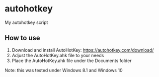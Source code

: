 # autohotkey
My autohotkey script

How to use
----------
1. Download and install AutoHotKey: https://autohotkey.com/download/
2. Adjust the AutoHotKey.ahk file to your needs
3. Place the AutoHotKey.ahk file under the Documents folder

Note: this was tested under Windows 8.1 and Windows 10
